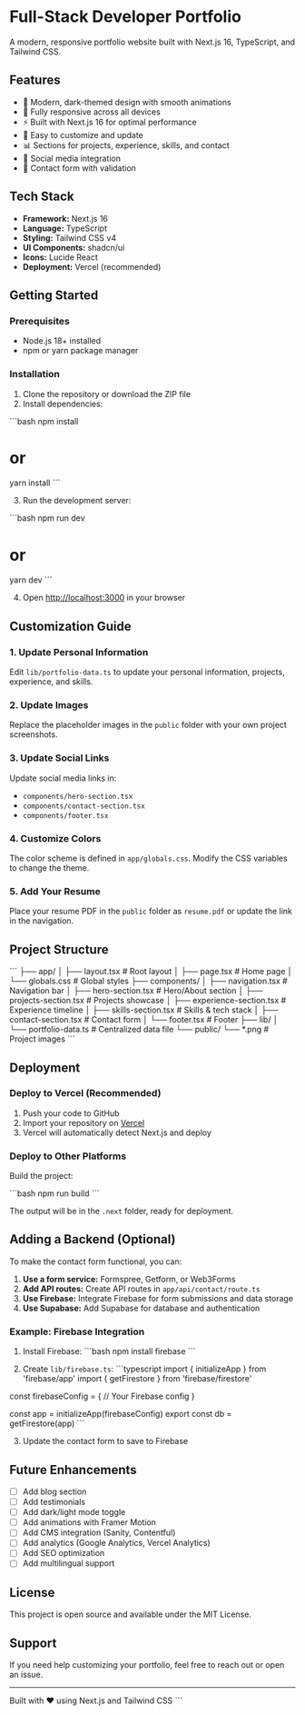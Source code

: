 # Full-Stack Developer Portfolio

A modern, responsive portfolio website built with Next.js 16, TypeScript, and Tailwind CSS.

## Features

- 🎨 Modern, dark-themed design with smooth animations
- 📱 Fully responsive across all devices
- ⚡ Built with Next.js 16 for optimal performance
- 🎯 Easy to customize and update
- 📊 Sections for projects, experience, skills, and contact
- 🔗 Social media integration
- 📝 Contact form with validation

## Tech Stack

- **Framework:** Next.js 16
- **Language:** TypeScript
- **Styling:** Tailwind CSS v4
- **UI Components:** shadcn/ui
- **Icons:** Lucide React
- **Deployment:** Vercel (recommended)

## Getting Started

### Prerequisites

- Node.js 18+ installed
- npm or yarn package manager

### Installation

1. Clone the repository or download the ZIP file
2. Install dependencies:

\`\`\`bash
npm install
# or
yarn install
\`\`\`

3. Run the development server:

\`\`\`bash
npm run dev
# or
yarn dev
\`\`\`

4. Open [http://localhost:3000](http://localhost:3000) in your browser

## Customization Guide

### 1. Update Personal Information

Edit `lib/portfolio-data.ts` to update your personal information, projects, experience, and skills.

### 2. Update Images

Replace the placeholder images in the `public` folder with your own project screenshots.

### 3. Update Social Links

Update social media links in:
- `components/hero-section.tsx`
- `components/contact-section.tsx`
- `components/footer.tsx`

### 4. Customize Colors

The color scheme is defined in `app/globals.css`. Modify the CSS variables to change the theme.

### 5. Add Your Resume

Place your resume PDF in the `public` folder as `resume.pdf` or update the link in the navigation.

## Project Structure

\`\`\`
├── app/
│   ├── layout.tsx          # Root layout
│   ├── page.tsx            # Home page
│   └── globals.css         # Global styles
├── components/
│   ├── navigation.tsx      # Navigation bar
│   ├── hero-section.tsx    # Hero/About section
│   ├── projects-section.tsx # Projects showcase
│   ├── experience-section.tsx # Experience timeline
│   ├── skills-section.tsx  # Skills & tech stack
│   ├── contact-section.tsx # Contact form
│   └── footer.tsx          # Footer
├── lib/
│   └── portfolio-data.ts   # Centralized data file
└── public/
    └── *.png               # Project images
\`\`\`

## Deployment

### Deploy to Vercel (Recommended)

1. Push your code to GitHub
2. Import your repository on [Vercel](https://vercel.com)
3. Vercel will automatically detect Next.js and deploy

### Deploy to Other Platforms

Build the project:

\`\`\`bash
npm run build
\`\`\`

The output will be in the `.next` folder, ready for deployment.

## Adding a Backend (Optional)

To make the contact form functional, you can:

1. **Use a form service:** Formspree, Getform, or Web3Forms
2. **Add API routes:** Create API routes in `app/api/contact/route.ts`
3. **Use Firebase:** Integrate Firebase for form submissions and data storage
4. **Use Supabase:** Add Supabase for database and authentication

### Example: Firebase Integration

1. Install Firebase:
\`\`\`bash
npm install firebase
\`\`\`

2. Create `lib/firebase.ts`:
\`\`\`typescript
import { initializeApp } from 'firebase/app'
import { getFirestore } from 'firebase/firestore'

const firebaseConfig = {
  // Your Firebase config
}

const app = initializeApp(firebaseConfig)
export const db = getFirestore(app)
\`\`\`

3. Update the contact form to save to Firebase

## Future Enhancements

- [ ] Add blog section
- [ ] Add testimonials
- [ ] Add dark/light mode toggle
- [ ] Add animations with Framer Motion
- [ ] Add CMS integration (Sanity, Contentful)
- [ ] Add analytics (Google Analytics, Vercel Analytics)
- [ ] Add SEO optimization
- [ ] Add multilingual support

## License

This project is open source and available under the MIT License.

## Support

If you need help customizing your portfolio, feel free to reach out or open an issue.

---

Built with ❤️ using Next.js and Tailwind CSS
\`\`\`
